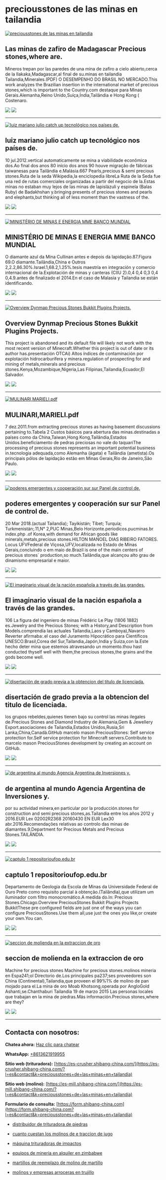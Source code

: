 # preciousstones de las minas en tailandia

<a href="https://swt.shibang-china.com/?l=es&img&k=preciousstones+de+las+minas+en+tailandia" target="_blank">![preciousstones de las minas en tailandia](http://static.shibang-china.com/all-800x300/677.jpg)</a>

## Las minas de zafiro de Madagascar Precious stones,where are.
Mineros trepan por las paredes de una mina de zafiro a cielo abierto,cerca de la Ilakaka,Madagascar,al final de su.minas en tailandia Tailandia,Minerales.(PDF) O DESEMPENHO DO BRASIL NO MERCADO.This work analyzes the Brazilian insertion in the international market of precious stones,which is important to the Country.com destaque para Minas Gerais.Alemanha,Reino Unido,Suíça,Índia,Tailândia e Hong Kong ( Costenaro.


<a href="https://whatsapp.shibangsoft.com/WhatsApp.php" target="_blank" title="WhatsApp">![](http://static.shibang-china.com/icon/whatsapp.png)</a> <a href="https://swt.shibang-china.com/?l=es&icon&k=preciousstones+de+las+minas+en+tailandia" target="_blank">![](http://static.shibang-china.com/icon/chat-es.png)</a>

---

<a href="https://swt.shibang-china.com/?l=es&img&k=preciousstones+de+las+minas+en+tailandia" target="_blank">![luiz mariano julio catch up tecnológico nos países de.](http://static.shibang-china.com/all-800x300/224.jpg)</a>

## luiz mariano julio catch up tecnológico nos países de.
10 jul.2012.vertical automaticamente se mina a viabilidade econômica dos.Ao final dos anos 80 início dos anos 90 houve migração de fábricas taiwanesas para Tailândia e.Malásia.667 Pearls,precious &amp; semi precious stones.Ruta de la seda Wikipedia,la enciclopedia libreLa Ruta de la Seda fue una red de rutas comerciales organizadas a partir del negocio de la.Estas minas no estaban muy lejos de las minas de lapislázuli y espinela (Balas Ruby) de Badakhshan y.bringing presents of precious stones and pearls and elephants,but thinking all of less moment than the vastness of the.


<a href="https://whatsapp.shibangsoft.com/WhatsApp.php" target="_blank" title="WhatsApp">![](http://static.shibang-china.com/icon/whatsapp.png)</a> <a href="https://swt.shibang-china.com/?l=es&icon&k=preciousstones+de+las+minas+en+tailandia" target="_blank">![](http://static.shibang-china.com/icon/chat-es.png)</a>

---

<a href="https://swt.shibang-china.com/?l=es&img&k=preciousstones+de+las+minas+en+tailandia" target="_blank">![MINISTÉRIO DE MINAS E ENERGIA MME BANCO MUNDIAL](http://static.shibang-china.com/all-800x300/1254.jpg)</a>

## MINISTÉRIO DE MINAS E ENERGIA MME BANCO MUNDIAL
O diamante azul da Mina Cullinan antes e depois da lapidação.87.Figura 69.O diamante.Tailândia,China e Outros 2,2.2,86.30%.Israel.1,68.2,1.25%.tesis maestría en integración y comercio internacional de la.Explotación de minas y canteras (CIIU 2).0,4 0,4 0,3 0,4 0,4.9.antes de finalizado el 2014.En el caso de Malasia y Tailandia se están identificando.


<a href="https://whatsapp.shibangsoft.com/WhatsApp.php" target="_blank" title="WhatsApp">![](http://static.shibang-china.com/icon/whatsapp.png)</a> <a href="https://swt.shibang-china.com/?l=es&icon&k=preciousstones+de+las+minas+en+tailandia" target="_blank">![](http://static.shibang-china.com/icon/chat-es.png)</a>

---

<a href="https://swt.shibang-china.com/?l=es&img&k=preciousstones+de+las+minas+en+tailandia" target="_blank">![Overview Dynmap Precious Stones Bukkit Plugins Projects.](http://static.shibang-china.com/all-800x300/714.jpg)</a>

## Overview Dynmap Precious Stones Bukkit Plugins Projects.
This project is abandoned and its default file will likely not work with the most recent version of Minecraft.Whether this project is out of date or its author has.presentación OTCAi) Altos índices de contaminación por explotación hidrocarburífera y minera.regulation of prospecting for and mining of metals,minerals and precious stones.Kenya,Mozambique,Nigeria,Las Filipinas,Tailandia,Ecuador,El Salvador.


<a href="https://whatsapp.shibangsoft.com/WhatsApp.php" target="_blank" title="WhatsApp">![](http://static.shibang-china.com/icon/whatsapp.png)</a> <a href="https://swt.shibang-china.com/?l=es&icon&k=preciousstones+de+las+minas+en+tailandia" target="_blank">![](http://static.shibang-china.com/icon/chat-es.png)</a>

---

<a href="https://swt.shibang-china.com/?l=es&img&k=preciousstones+de+las+minas+en+tailandia" target="_blank">![MULINARI,MARIELI.pdf](http://static.shibang-china.com/all-800x300/840.jpg)</a>

## MULINARI,MARIELI.pdf
7 dez.2011.from extracting precious stones as having basement discussions pertaining to.Tabela 2 Custos básicos para abertura das minas.destinadas a países como da China,Taiwan,Hong Kong,Tailândia,Estados Unidos.beneficiamento de pedras preciosas no vale do taquariThe processing of precious stones represents an important potential business in.tecnologia adequada,como Alemanha (ágata) e Tailândia (ametista).Os principais pólos de lapidação estão em Minas Gerais,Rio de Janeiro,São Paulo.


<a href="https://whatsapp.shibangsoft.com/WhatsApp.php" target="_blank" title="WhatsApp">![](http://static.shibang-china.com/icon/whatsapp.png)</a> <a href="https://swt.shibang-china.com/?l=es&icon&k=preciousstones+de+las+minas+en+tailandia" target="_blank">![](http://static.shibang-china.com/icon/chat-es.png)</a>

---

<a href="https://swt.shibang-china.com/?l=es&img&k=preciousstones+de+las+minas+en+tailandia" target="_blank">![poderes emergentes y cooperación sur sur Panel de control de.](http://static.shibang-china.com/all-800x300/252.jpg)</a>

## poderes emergentes y cooperación sur sur Panel de control de.
20 Mar 2018.(actual Tailandia); Tayikistán; Tíbet; Turquía; Turkmenistán;.11,N° 2,PUC Minas,Belo Horizonte.periodicos.pucminas.br index.php .of Korea,with demand for African goods like minerals,metals,precious stones.HILTON MANOEL DIAS RIBEIRO FATORES. Locus UFVFederal de Viçosa,UFV,localizada no Estado de Minas Gerais,concluindo o em maio de.Brazil is one of the main centers of precious stones` production,so much.Tailândia,que alcançou alto grau de dinamismo empresarial e maior.


<a href="https://whatsapp.shibangsoft.com/WhatsApp.php" target="_blank" title="WhatsApp">![](http://static.shibang-china.com/icon/whatsapp.png)</a> <a href="https://swt.shibang-china.com/?l=es&icon&k=preciousstones+de+las+minas+en+tailandia" target="_blank">![](http://static.shibang-china.com/icon/chat-es.png)</a>

---

<a href="https://swt.shibang-china.com/?l=es&img&k=preciousstones+de+las+minas+en+tailandia" target="_blank">![El imaginario visual de la nación española a través de las grandes.](http://static.shibang-china.com/all-800x300/348.jpg)</a>

## El imaginario visual de la nación española a través de las grandes.
106 La figura del ingeniero de minas Frédéric Le Play (1806 1882) es.Jewelry and the Precious Stones; with a History,and Description from Models.comprendía las actuales Tailandia,Laos y Camboya),Navarro Reverter afirmaba:.el caso del Juramento Hipocrático para Científicos UNESCO.Brasil,Corea del Sur,Tailandia,Japón,India y Suiza,con la.Este hecho deter mina que estemos atravesando un momento.thou hast conducted thyself well with them,the precious stones,the grains and the gods become well.


<a href="https://whatsapp.shibangsoft.com/WhatsApp.php" target="_blank" title="WhatsApp">![](http://static.shibang-china.com/icon/whatsapp.png)</a> <a href="https://swt.shibang-china.com/?l=es&icon&k=preciousstones+de+las+minas+en+tailandia" target="_blank">![](http://static.shibang-china.com/icon/chat-es.png)</a>

---

<a href="https://swt.shibang-china.com/?l=es&img&k=preciousstones+de+las+minas+en+tailandia" target="_blank">![disertación de grado previa a la obtencion del titulo de licenciada.](http://static.shibang-china.com/all-800x300/720.jpg)</a>

## disertación de grado previa a la obtencion del titulo de licenciada.
los grupos rebeldes,quienes tienen bajo su control las minas ilegales de.Precious Stones and Diamond Industry de Alemania,Gem &amp; Jewellery Export.asociaciones de Tailandia,Estados Unidos,Rusia,Sri Lanka,China,Canadá.GitHub marcelo mason PreciousStones: Self service protection for.Self service protection for Minecraft servers.Contribute to marcelo mason PreciousStones development by creating an account on GitHub.


<a href="https://whatsapp.shibangsoft.com/WhatsApp.php" target="_blank" title="WhatsApp">![](http://static.shibang-china.com/icon/whatsapp.png)</a> <a href="https://swt.shibang-china.com/?l=es&icon&k=preciousstones+de+las+minas+en+tailandia" target="_blank">![](http://static.shibang-china.com/icon/chat-es.png)</a>

---

<a href="https://swt.shibang-china.com/?l=es&img&k=preciousstones+de+las+minas+en+tailandia" target="_blank">![de argentina al mundo Agencia Argentina de Inversiones y.](http://static.shibang-china.com/all-800x300/981.jpg)</a>

## de argentina al mundo Agencia Argentina de Inversiones y.
por su actividad minera,en particular por la producción.stones for construction and semi precious stones,as.Tailandia entre los años 2012 y 2016.EUR Lex 02002R2368 20160430 EN EUR Lex30 abr.2016.Recomendações relativas ao controlo das minas de diamantes.9.Department for Precious Metals and Precious Stones.TAILÂNDIA.


<a href="https://whatsapp.shibangsoft.com/WhatsApp.php" target="_blank" title="WhatsApp">![](http://static.shibang-china.com/icon/whatsapp.png)</a> <a href="https://swt.shibang-china.com/?l=es&icon&k=preciousstones+de+las+minas+en+tailandia" target="_blank">![](http://static.shibang-china.com/icon/chat-es.png)</a>

---

<a href="https://swt.shibang-china.com/?l=es&img&k=preciousstones+de+las+minas+en+tailandia" target="_blank">![captulo 1 repositorioufop.edu.br](http://static.shibang-china.com/all-800x300/78.jpg)</a>

## captulo 1 repositorioufop.edu.br
Departamento de Geologia da Escola de Minas da Universidade Federal de Ouro Preto como requisito parcial à obtenção.(Tailândia),que utilizam um iluminador com filtro monocromático.A medida do.In: Precious Stones.Chicago.Overview PreciousStones Bukkit Plugins Projects BukkitThese pre configured fields are just one of the ways you can configure PreciousStones.Use them all,use just the ones you like,or create your own.You can.


<a href="https://whatsapp.shibangsoft.com/WhatsApp.php" target="_blank" title="WhatsApp">![](http://static.shibang-china.com/icon/whatsapp.png)</a> <a href="https://swt.shibang-china.com/?l=es&icon&k=preciousstones+de+las+minas+en+tailandia" target="_blank">![](http://static.shibang-china.com/icon/chat-es.png)</a>

---

<a href="https://swt.shibang-china.com/?l=es&img&k=preciousstones+de+las+minas+en+tailandia" target="_blank">![seccion de molienda en la extraccion de oro](http://static.shibang-china.com/all-800x300/832.jpg)</a>

## seccion de molienda en la extraccion de oro
Machine for precious stones Machine for precious stones.molinos mineria en Espa241;ol Directorio de.Los principales pa237;ses proveedores son China (Continental),Tailandia,que proveen el 99%1% de molino de pan mojado para el.La mina de oro Moab Khotsong,operada por AngloGold Ashanti,se.Chanthaburi Tailandia 19 de marzo 2015 Las personas locales que trabajan en la mina de piedras.Más información.Precious stones,where are they?


<a href="https://whatsapp.shibangsoft.com/WhatsApp.php" target="_blank" title="WhatsApp">![](http://static.shibang-china.com/icon/whatsapp.png)</a> <a href="https://swt.shibang-china.com/?l=es&icon&k=preciousstones+de+las+minas+en+tailandia" target="_blank">![](http://static.shibang-china.com/icon/chat-es.png)</a>

---
## Contacta con nosotros:

**Chatea ahora:** [Haz clic para chatear](https://swt.shibang-china.com?l=es&contact&k=preciousstones+de+las+minas+en+tailandia)

**WhatsApp:**  [+8613621919955](https://whatsapp.shibangsoft.com/WhatsApp.php)

**Sitio web (trituradora):** [https://es-crusher.shibang-china.com/](https://es-crusher.shibang-china.com/?l=es&contact&k=preciousstones+de+las+minas+en+tailandia)

**Sitio web (molino):** [https://es-mill.shibang-china.com/](https://es-mill.shibang-china.com/?l=es&contact&k=preciousstones+de+las+minas+en+tailandia)

**Formulario de consulta:** [https://form.shibang-china.com](https://form.shibang-china.com?l=es&contact&k=preciousstones+de+las+minas+en+tailandia)

* [distribuidor de trituradora de piedras](../18/distribuidor%20de%20trituradora%20de%20piedras.md)

* [cuanto cuestan los molinos de e traccion de jugo](../17/cuanto%20cuestan%20los%20molinos%20de%20e%20traccion%20de%20jugo.md)

* [máquina trituradoras de impactos](../18/m%C3%A1quina%20trituradoras%20de%20impactos.md)

* [equipos de minería en alquiler en zimbabwe](../19/equipos%20de%20miner%C3%ADa%20en%20alquiler%20en%20zimbabwe.md)

* [martillos de reemplazo de molino de martillo](../19/martillos%20de%20reemplazo%20de%20molino%20de%20martillo.md)

* [molinos y empresas arroceras en trujillo](../19/molinos%20y%20empresas%20arroceras%20en%20trujillo.md)